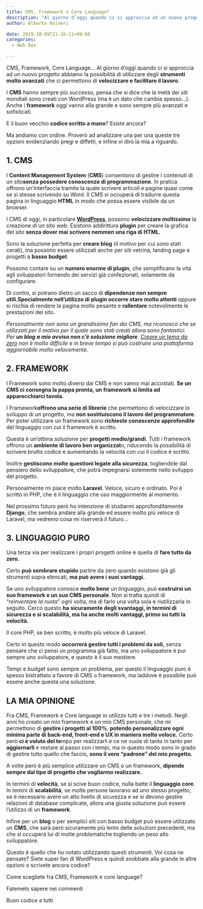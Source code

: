 ```yaml
---
title: CMS, Framework o Core Language?
description: "Al giorno d’oggi quando ci si approccia ad un nuovo progetto abbiamo la possibilità di utilizzare degli strumenti molto avanzati..."
author: Alberto Reineri

date: 2019-10-09T21:26:11+00:00
categories:
  - Web Dev

---
```

CMS, Framework, Core Language… Al giorno d’oggi quando ci si approccia ad un nuovo progetto abbiamo la possibilità di utilizzare degli **strumenti molto avanzati** che ci permettono di **velocizzare e facilitare il lavoro**.

I **CMS** hanno sempre più successo, pensa che si dice che la metà dei siti mondiali sono creati con WordPress (ma è un dato che cambia spesso&#8230;). Anche i **framework** oggi vanno alla grande e sono sempre più avanzati e sofisticati.

E il buon vecchio **codice scritto a mano**? Esiste ancora?

Ma andiamo con ordine. Proverò ad analizzare una per una queste tre opzioni evidenziando pregi e diffetti, e infine vi dirò la mia a riguardo.

## 1. CMS

I **Content Management System** (**CMS**) consentono di gestire i contenuti di un sito**senza possedere conoscenze di programmazione**. In pratica offrono un’interfaccia tramite la quale scrivere articoli e pagine quasi come se si stesse scrivendo su Word. Il CMS si occuperà di tradurre questa pagina in linguaggio **HTML** in modo che possa essere visibile da un browser.

I CMS di oggi, in particolare **[WordPress][1]**, possono **velocizzare moltissimo** la creazione di un sito web. Esistono addirittura **plugin** per creare la grafica del sito **senza dover mai scrivere nemmen una riga di HTML**.

Sono la soluzione perfetta per **creare blog** (il motivo per cui sono stati cerati), ma possono essere utilizzati anche per siti vetrina, landing page e progetti a **basso budget**.

Possono contare su un **numero enorme di plugin**, che semplificano la vita agli sviluppatori fornendo dei servizi già confezionati, solamente da configurare.

Di contro, si potrano dietro un sacco di **dipendenze non sempre utili.**Specialmente nell’utilizzo di** plugin occorre stare molto attenti** oppure si rischia di rendere la pagina molto pesante e **rallentare** notevolmente le prestazioni del sito.

_Personalmente non sono un grandissimo fan dei CMS, ma riconosco che se utilizzati per il motivo per il quale sono stati creati allora sono fantastici. Per **un blog **a mio avviso** non c’è soluzione migliore**. [Creare un tema da zero][2] non è molto difficile e in breve tempo si può costruire una piattaforma aggiornabile molto velocemente._

## 2. FRAMEWORK

I Framework sono molto diversi dai CMS e non vanno mai accostati. **Se un CMS ci consegna la pappa pronta, un framework si limita ad apparecchiarci tavola.**

I Framework**offrono una serie di librerie** che permettono di velocizzare lo sviluppo di un progetto, ma **non sostituiscono il lavoro del programmatore**. Per poter utilizzare un framework sono **richieste conoscenze approfondite** del linguaggio con cui il framework è scritto.

Questa è un’ottima soluzione per **progetti medio/grandi**. Tutti i framework offrono un **ambiente di lavoro ben organizzat**o, riducendo la possibilità di scrivere brutto codice e aumentando la velocità con cui il codice è scritto.

Inoltre **gestiscono molte questioni legate alla sicurezza**, togliendole dal pensiero dello sviluppatore, che potrà impegnarsi solemente nello sviluppo del progetto.

Personalmente mi piace molto **Laravel**. Veloce, sicuro e ordinato. Poi è scritto in PHP, che è il linguaggio che uso maggiormente al momento.

Nel prossimo futuro però ho intenzione di studiarmi approfonditamente **Django**, che sembra andare alla grande ed essere molto più veloce di Laravel, ma vedremo cosa mi riserverà il futuro…

## 3. LINGUAGGIO PURO

Una terza via per realizzare i propri progetti online è quella di **fare tutto da zero.**

Certo **può sembrare stupido** partire da zero quando esistono già gli strumenti sopra elencati, **ma può avere i suoi vantaggi.**

Se uno sviluppatore conosce **molto bene** un linguaggio, può **costruirsi un suo framework e un suo CMS personale**. Non si tratta quindi di “_reinventare la ruota_” ogni volta, ma di farlo una volta sola e riutilizzarla in seguito. Cerco questo **ha sicuramente degli svantaggi, in termini di sicurezza e si scalabilità, ma ha anche molti vantaggi, primo su tutti la velocità.**

Il core PHP, se ben scritto, è molto più veloce di Laravel.

Certo in questo modo **occorrerà gestire tutti i problemi da soli,** senza pensare che ci pensi un programma già fatto, ma uno sviluppatore è pur sempre uno sviluppatore, e questo è il suo mestiere.

Tempi e budget sono sempre un problema, per questo il linguaggio puro è spesso bistrattato a favore di CMS o framework, ma laddove è possibile può essere anche questa una soluzione.

## LA MIA OPINIONE

Fra CMS, Framework e Core language io utilizzo tutti e tre i metodi. Negli anni ho creato un mio framework e un mio CMS personale, che mi permettono di **gestire i progetti al 100%**, **potendo personalizzare ogni minima parte di back-end, front-end e UX in maniera molto veloce.** Certo però **ci è voluto del te**mpo per realizzarli e ce ne vuole di tanto in tanto per **aggiornarli** e restare al passo con i tempi, ma in questo modo sono in grado di gestire tutto quello che faccio, **sono il vero “padrone” del mio progetto.**

A volte però è più semplice utilizzare un CMS o un framework, **dipende sempre dal tipo di progetto che vogliarmo realizzare.**

In termini di **velocità**, se si scive buon codice, nulla batte il **linguaggio core**. In temini di **scalabilità**, se molte persone lavorano ad uno stesso progetto, se è necessario avere un alto livello di sicurezza e se si devono gestire relazioni di database complicate, allora una giusta soluzione può essere l’utilizzo di un **framework**.

Infine per un **blog** o per semplici siti con basso budget può essere utilizzato un **CMS**, che sarà però sicuramente più lento delle soluzioni precedenti, ma che si occuperà lui di molte problematiche togliendo un peso allo sviluppatore.

Questo è quello che ho notato utilizzando questi strumenti. Voi cosa ne pensate? Siete super fan di WordPress e quindi snobbate alla grande le altre opzioni o scrivete ancora codice?

Come scegliete fra CMS, Framework e core language?

Fatemelo sapere nei commenti

Buon codice a tutti

 [1]: https://it.wordpress.org/
 [2]: /blog/creare-un-tema-wordpress-da-zero-parte-1/